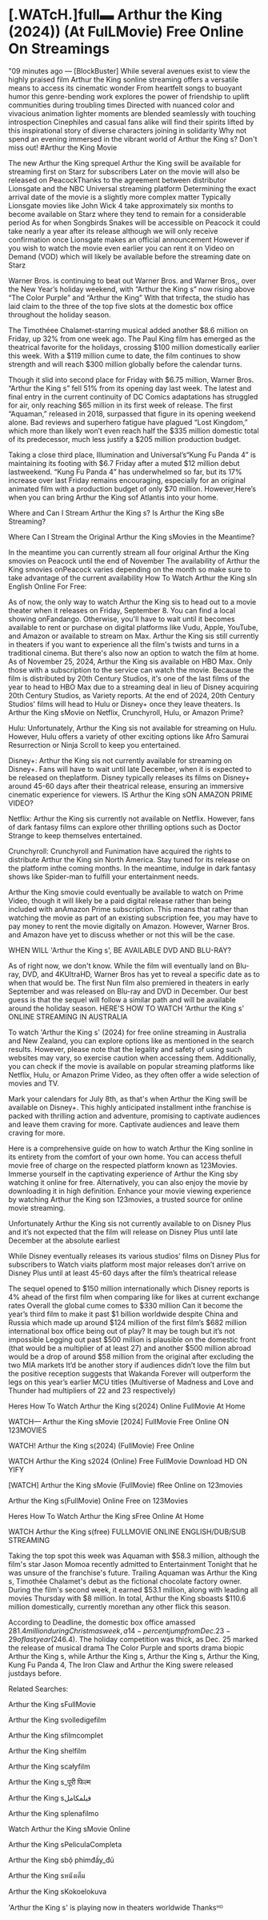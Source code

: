 # [.WATcH.]full▬ Arthur the King (2024)) (At FulLMovie) Free Online On Streamings

"09 minutes ago — [BlockBuster] While several avenues exist to view the highly praised film Arthur the King sonline streaming offers a versatile means to access its cinematic wonder From heartfelt songs to buoyant humor this genre-bending work explores the power of friendship to uplift communities during troubling times Directed with nuanced color and vivacious animation lighter moments are blended seamlessly with touching introspection Cinephiles and casual fans alike will find their spirits lifted by this inspirational story of diverse characters joining in solidarity Why not spend an evening immersed in the vibrant world of Arthur the King s? Don't miss out! #Arthur the King Movie

The new Arthur the King sprequel Arthur the King swill be available for streaming first on Starz for subscribers Later on the movie will also be released on PeacockThanks to the agreement between distributor Lionsgate and the NBC Universal streaming platform Determining the exact arrival date of the movie is a slightly more complex matter Typically Lionsgate movies like John Wick 4 take approximately six months to become available on Starz where they tend to remain for a considerable period As for when Songbirds Snakes will be accessible on Peacock it could take nearly a year after its release although we will only receive confirmation once Lionsgate makes an official announcement However if you wish to watch the movie even earlier you can rent it on Video on Demand (VOD) which will likely be available before the streaming date on Starz

Warner Bros. is continuing to beat out Warner Bros. and Warner Bros,, over the New Year’s holiday weekend, with “Arthur the King s” now rising above “The Color Purple” and “Arthur the King” With that trifecta, the studio has laid claim to the three of the top five slots at the domestic box office throughout the holiday season.

The Timothéee Chalamet-starring musical added another $8.6 million on Friday, up 32% from one week ago. The Paul King film has emerged as the theatrical favorite for the holidays, crossing $100 million domestically earlier this week. With a $119 million cume to date, the film continues to show strength and will reach $300 million globally before the calendar turns.

Though it slid into second place for Friday with $6.75 million, Warner Bros. “Arthur the King s” fell 51% from its opening day last week. The latest and final entry in the current continuity of DC Comics adaptations has struggled for air, only reaching $65 million in its first week of release. The first “Aquaman,” released in 2018, surpassed that figure in its opening weekend alone. Bad reviews and superhero fatigue have plagued “Lost Kingdom,” which more than likely won’t even reach half the $335 million domestic total of its predecessor, much less justify a $205 million production budget.

Taking a close third place, Illumination and Universal’s“Kung Fu Panda 4” is maintaining its footing with $6.7 Friday after a muted $12 million debut lastweekend. “Kung Fu Panda 4” has underwhelmed so far, but its 17% increase over last Friday remains encouraging, especially for an original animated film with a production budget of only $70 million. However,Here’s when you can bring Arthur the King sof Atlantis into your home.

Where and Can I Stream Arthur the King s? Is Arthur the King sBe Streaming?

Where Can I Stream the Original Arthur the King sMovies in the Meantime?

In the meantime you can currently stream all four original Arthur the King smovies on Peacock until the end of November The availability of Arthur the King smovies onPeacock varies depending on the month so make sure to take advantage of the current availability How To Watch Arthur the King sIn English Online For Free:

As of now, the only way to watch Arthur the King sis to head out to a movie theater when it releases on Friday, September 8. You can find a local showing onFandango. Otherwise, you'll have to wait until it becomes available to rent or purchase on digital platforms like Vudu, Apple, YouTube, and Amazon or available to stream on Max. Arthur the King sis still currently in theaters if you want to experience all the film's twists and turns in a traditional cinema. But there's also now an option to watch the film at home. As of November 25, 2024, Arthur the King sis available on HBO Max. Only those with a subscription to the service can watch the movie. Because the film is distributed by 20th Century Studios, it's one of the last films of the year to head to HBO Max due to a streaming deal in lieu of Disney acquiring 20th Century Studios, as Variety reports. At the end of 2024, 20th Century Studios' films will head to Hulu or Disney+ once they leave theaters. Is Arthur the King sMovie on Netflix, Crunchyroll, Hulu, or Amazon Prime?

Hulu: Unfortunately, Arthur the King sis not available for streaming on Hulu. However, Hulu offers a variety of other exciting options like Afro Samurai Resurrection or Ninja Scroll to keep you entertained.

Disney+: Arthur the King sis not currently available for streaming on Disney+. Fans will have to wait until late December, when it is expected to be released on theplatform. Disney typically releases its films on Disney+ around 45-60 days after their theatrical release, ensuring an immersive cinematic experience for viewers. IS Arthur the King sON AMAZON PRIME VIDEO?

Netflix: Arthur the King sis currently not available on Netflix. However, fans of dark fantasy films can explore other thrilling options such as Doctor Strange to keep themselves entertained.

Crunchyroll: Crunchyroll and Funimation have acquired the rights to distribute Arthur the King sin North America. Stay tuned for its release on the platform inthe coming months. In the meantime, indulge in dark fantasy shows like Spider-man to fulfill your entertainment needs.

Arthur the King smovie could eventually be available to watch on Prime Video, though it will likely be a paid digital release rather than being included with anAmazon Prime subscription. This means that rather than watching the movie as part of an existing subscription fee, you may have to pay money to rent the movie digitally on Amazon. However, Warner Bros. and Amazon have yet to discuss whether or not this will be the case.

WHEN WILL 'Arthur the King s', BE AVAILABLE DVD AND BLU-RAY?

As of right now, we don't know. While the film will eventually land on Blu-ray, DVD, and 4KUltraHD, Warner Bros has yet to reveal a specific date as to when that would be. The first Nun film also premiered in theaters in early September and was released on Blu-ray and DVD in December. Our best guess is that the sequel will follow a similar path and will be available around the holiday season. HERE'S HOW TO WATCH 'Arthur the King s' ONLINE STREAMING IN AUSTRALIA

To watch 'Arthur the King s' (2024) for free online streaming in Australia and New Zealand, you can explore options like as mentioned in the search results. However, please note that the legality and safety of using such websites may vary, so exercise caution when accessing them. Additionally, you can check if the movie is available on popular streaming platforms like Netflix, Hulu, or Amazon Prime Video, as they often offer a wide selection of movies and TV.

Mark your calendars for July 8th, as that's when Arthur the King swill be available on Disney+. This highly anticipated installment inthe franchise is packed with thrilling action and adventure, promising to captivate audiences and leave them craving for more. Captivate audiences and leave them craving for more.

Here is a comprehensive guide on how to watch Arthur the King sonline in its entirety from the comfort of your own home. You can access thefull movie free of charge on the respected platform known as 123Movies. Immerse yourself in the captivating experience of Arthur the King sby watching it online for free. Alternatively, you can also enjoy the movie by downloading it in high definition. Enhance your movie viewing experience by watching Arthur the King son 123movies, a trusted source for online movie streaming.

Unfortunately Arthur the King sis not currently available to on Disney Plus and it’s not expected that the film will release on Disney Plus until late December at the absolute earliest

While Disney eventually releases its various studios’ films on Disney Plus for subscribers to Watch viaits platform most major releases don’t arrive on Disney Plus until at least 45-60 days after the film’s theatrical release

The sequel opened to $150 million internationally which Disney reports is 4% ahead of the first film when comparing like for likes at current exchange rates Overall the global cume comes to $330 million Can it become the year’s third film to make it past $1 billion worldwide despite China and Russia which made up around $124 million of the first film’s $682 million international box office being out of play? It may be tough but it’s not impossible Legging out past $500 million is plausible on the domestic front (that would be a multiplier of at least 27) and another $500 million abroad would be a drop of around $58 million from the original after excluding the two MIA markets It’d be another story if audiences didn’t love the film but the positive reception suggests that Wakanda Forever will outperform the legs on this year’s earlier MCU titles (Multiverse of Madness and Love and Thunder had multipliers of 22 and 23 respectively)

Heres How To Watch Arthur the King s(2024) Online FullMovie At Home

WATCH— Arthur the King sMovie [2024] FullMovie Free Online ON 123MOVIES

WATCH! Arthur the King s(2024) (FullMovie) Free Online

WATCH Arthur the King s2024 (Online) Free FullMovie Download HD ON YIFY

[WATCH] Arthur the King sMovie (FullMovie) fRee Online on 123movies

Arthur the King s(FullMovie) Online Free on 123Movies

Heres How To Watch Arthur the King sFree Online At Home

WATCH Arthur the King s(free) FULLMOVIE ONLINE ENGLISH/DUB/SUB STREAMING

Taking the top spot this week was Aquaman with $58.3 million, although the film's star Jason Momoa recently admitted to Entertainment Tonight that he was unsure of the franchise's future. Trailing Aquaman was Arthur the King s, Timothée Chalamet's debut as the fictional chocolate factory owner. During the film's second week, it earned $53.1 million, along with leading all movies Thursday with $8 million. In total, Arthur the King sboasts $110.6 million domestically, currently morethan any other flick this season.

According to Deadline, the domestic box office amassed $281.4 million during Christmas week, a 14-percent jump from Dec. 23-29 of last year ($246.4). The holiday competition was thick, as Dec. 25 marked the release of musical drama The Color Purple and sports drama biopic Arthur the King s, while Arthur the King s, Arthur the King s, Arthur the King, Kung Fu Panda 4, The Iron Claw and Arthur the King swere released justdays before.

Related Searches:

Arthur the King sFullMovie

Arthur the King svolledigefilm

Arthur the King sfilmcomplet

Arthur the King shelfilm

Arthur the King scałyfilm

Arthur the King s_पूरी फिल्म

Arthur the King sفيلمكامل

Arthur the King splenafilmo

Watch Arthur the King sMovie Online

Arthur the King sPeliculaCompleta

Arthur the King sbộ phimđầy_đủ

Arthur the King sหนังเต็ม

Arthur the King sKokoelokuva

'Arthur the King s' is playing now in theaters worldwide Thanksᴴᴰ
